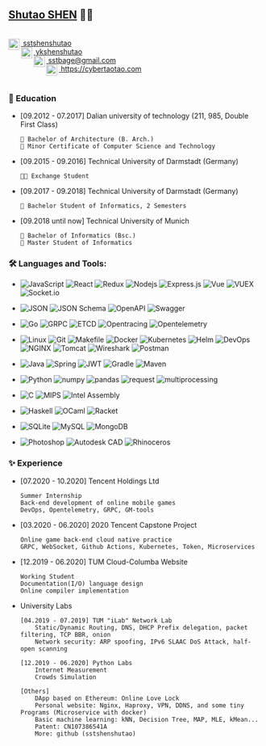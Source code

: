 ## [Shutao SHEN](https://cybertaotao.com) 👨‍💻

<br/>

<a href="https://github.com/sstshenshutao/">
  <img align="left" alt="SHEN's Github" width="22px" src="https://cdn.jsdelivr.net/npm/simple-icons@3.13.0/icons/github.svg" />
    &nbsp;sstshenshutao
</a>
<br/>
<a href="https://github.com/sstshenshutao/sstshenshutao/blob/master/pics/wechat.png">
  <img align="left" alt="SHEN's Wechat" width="22px" src="https://cdn.jsdelivr.net/npm/simple-icons@3.13.0/icons/wechat.svg" />
    &nbsp;ykshenshutao
</a>
<br/>
<a href="mailto:sstbage@gmail.com">
  <img align="left" alt="SHEN's Email" width="22px" src="https://cdn.jsdelivr.net/npm/simple-icons@v3/icons/gmail.svg" />
  &nbsp;sstbage@gmail.com
</a>
<br/>
<a href="https://cybertaotao.com">
  <img align="left" alt="SHEN Ansari | Twitter" width="22px" src="https://cdn.jsdelivr.net/npm/simple-icons@3.13.0/icons/firefoxbrowser.svg" />
  &nbsp;https://cybertaotao.com
</a>
<br/>
<br/>

### 👣 Education
- [09.2012 - 07.2017]  Dalian university of technology (211, 985, Double First Class)
    ```
    📖 Bachelor of Architecture (B. Arch.) 
    📖 Minor Certificate of Computer Science and Technology
    ```
- [09.2015 - 09.2016] Technical University of Darmstadt (Germany)
    ```
    🚀📖 Exchange Student
    ```
- [09.2017 - 09.2018] Technical University of Darmstadt (Germany)
    ```
    📖 Bachelor Student of Informatics, 2 Semesters
    ```
- [09.2018 until now] Technical University of Munich
    ```
    📖 Bachelor of Informatics (Bsc.)
    📖 Master Student of Informatics
    ```
### 🛠️ Languages and Tools:
- ![JavaScript](https://img.shields.io/badge/-JavaScript-black?style=flat-square&logo=javascript)
![React](https://img.shields.io/badge/-React-black?style=flat-square&logo=react)
![Redux](https://img.shields.io/badge/-Redux-black?style=flat-square&logo=Redux)
![Nodejs](https://img.shields.io/badge/-Nodejs-black?style=flat-square&logo=Node.js)
![Express.js](https://img.shields.io/badge/-Express-black?style=flat-square&logo=expressjs)
![Vue](https://img.shields.io/badge/-Vue-black?style=flat-square&logo=Vue.js)
![VUEX](https://img.shields.io/badge/-Vuex-black?style=flat-square&logo=Vue.js)
![Socket.io](https://img.shields.io/badge/-Socket-black?style=flat-square&logo=socket.io)

- ![JSON](https://img.shields.io/badge/-JSON-black?style=flat-square&logo=JSON)
![JSON Schema](https://img.shields.io/badge/-JSON_Schema-black?style=flat-square&logo=JSON)
![OpenAPI](https://img.shields.io/badge/-OpenAPI-black?style=flat-square&logo=OpenAPI-Initiative)
![Swagger](https://img.shields.io/badge/-Swagger-black?style=flat-square&logo=Swagger)


- ![Go](https://img.shields.io/badge/-Go-black?style=flat-square&logo=Go)
![GRPC](https://img.shields.io/badge/-GRPC-black?style=flat-square&logo=Go)
![ETCD](https://img.shields.io/badge/-ETCD-black?style=flat-square&logo=Go)
![Opentracing](https://img.shields.io/badge/-Opentracing-black?style=flat-square&logo=Go)
![Opentelemetry](https://img.shields.io/badge/-Opentelemetry-black?style=flat-square&logo=Go)


- ![Linux](https://img.shields.io/badge/-Linux-black?style=flat-square&logo=Linux)
![Git](https://img.shields.io/badge/-Git-black?style=flat-square&logo=git)
![Makefile](https://img.shields.io/badge/-Makefile-black?style=flat-square&logo=CMake)
![Docker](https://img.shields.io/badge/-Docker-black?style=flat-square&logo=Docker)
![Kubernetes](https://img.shields.io/badge/-Kubernetes-black?style=flat-square&logo=Kubernetes)
![Helm](https://img.shields.io/badge/-Helm-black?style=flat-square&logo=Helm)
![DevOps](https://img.shields.io/badge/-DevOps-black?style=flat-square&logo=Azure-DevOps)
![NGINX](https://img.shields.io/badge/-NGINX-black?style=flat-square&logo=NGINX)
![Tomcat](https://img.shields.io/badge/-Tomcat-black?style=flat-square&logo=Java)
![Wireshark](https://img.shields.io/badge/-Wireshark-black?style=flat-square&logo=Wireshark)
![Postman](https://img.shields.io/badge/-Postman-black?style=flat-square&logo=Postman)


- ![Java](https://img.shields.io/badge/-Java-black?style=flat-square&logo=Java)
![Spring](https://img.shields.io/badge/-Spring-black?style=flat-square&logo=Spring)
![JWT](https://img.shields.io/badge/-JWT-black?style=flat-square&logo=JSON-Web-Tokens)
![Gradle](https://img.shields.io/badge/-Gradle-black?style=flat-square&logo=Gradle)
![Maven](https://img.shields.io/badge/-Maven-black?style=flat-square&logo=Apache-Maven)


- ![Python](https://img.shields.io/badge/-Python-black?style=flat-square&logo=Python)
![numpy](https://img.shields.io/badge/-numpy-black?style=flat-square&logo=NumPy)
![pandas](https://img.shields.io/badge/-pandas-black?style=flat-square&logo=pandas)
![request](https://img.shields.io/badge/-request-black?style=flat-square&logo=Python)
![multiprocessing](https://img.shields.io/badge/-multiprocessing-black?style=flat-square&logo=Python)


- ![C](https://img.shields.io/badge/-C-black?style=flat-square&logo=C)
![MIPS](https://img.shields.io/badge/-MIPS-black?style=flat-square)
![Intel Assembly](https://img.shields.io/badge/-Intel_Assembly-black?style=flat-square)

- ![Haskell](https://img.shields.io/badge/-Haskell-black?style=flat-square&logo=Haskell)
![OCaml](https://img.shields.io/badge/-OCaml-black?style=flat-square&logo=OCaml)
![Racket](https://img.shields.io/badge/-Racket-black?style=flat-square)

- ![SQLite](https://img.shields.io/badge/-SQLite-black?style=flat-square&logo=SQLite)
![MySQL](https://img.shields.io/badge/-MySQL-black?style=flat-square&logo=MySQL)
![MongoDB](https://img.shields.io/badge/-MongoDB-black?style=flat-square&logo=MongoDB)

- ![Photoshop](https://img.shields.io/badge/-Photoshop-black?style=flat-square&logo=Adobe-Photoshop)
![Autodesk CAD](https://img.shields.io/badge/-Autodesk-black?style=flat-square&logo=Autodesk)
![Rhinoceros](https://img.shields.io/badge/-Rhinoceros-black?style=flat-square&logo=Rhinoceros)


<!-- ![C++](https://img.shields.io/badge/-C-black?style=flat-square&logo=c)
![Heroku](https://img.shields.io/badge/-Heroku-black?style=flat-square&logo=heroku)
![Netlify](https://img.shields.io/badge/-Netlify-black?style=flat-square&logo=netlify)
![Vercel](https://img.shields.io/badge/-Vercel-black?style=flat-square&logo=vercel) -->

### ✨ Experience
    
- [07.2020 - 10.2020] Tencent Holdings Ltd
    ```
    Summer Internship 
    Back-end development of online mobile games
    DevOps, Opentelemetry, GRPC, GM-tools
    ```

- [03.2020 - 06.2020] 2020 Tencent Capstone Project
    ```
    Online game back-end cloud native practice
    GRPC, WebSocket, Github Actions, Kubernetes, Token, Microservices
    ```

- [12.2019 - 06.2020] TUM Cloud-Columba Website
    ```
    Working Student
    Documentation(I/O) language design
    Online compiler implementation
    ```

- University Labs
    ```
    [04.2019 - 07.2019] TUM "iLab" Network Lab
        Static/Dynamic Routing, DNS, DHCP Prefix delegation, packet filtering, TCP BBR, onion
        Network security: ARP spoofing, IPv6 SLAAC DoS Attack, half-open scanning
    
    [12.2019 - 06.2020] Python Labs
        Internet Measurement
        Crowds Simulation
    
    [Others] 
        DApp based on Ethereum: Online Love Lock 
        Personal website: Nginx, Haproxy, VPN, DDNS, and some tiny Programs (Microservice with docker)
        Basic machine learning: kNN, Decision Tree, MAP, MLE, kMean...
        Patent: CN107386541A
        More: github (sstshenshutao)
    ```

<!-- ### 🌱 Additional -->

<!-- ### ✨ Education -->

<!--
**sstshenshutao/sstshenshutao** is a ✨ _special_ ✨ repository because its `README.md` (this file) appears on your GitHub profile.

Here are some ideas to get you started:

- 🔭 I’m currently working on ...
- 🌱 I’m currently learning ...
- 👯 I’m looking to collaborate on ...
- 🤔 I’m looking for help with ...
- 💬 Ask me about ...
- 📫 How to reach me: ...
- 😄 Pronouns: ...
- ⚡ Fun fact: ...
-->

